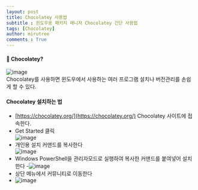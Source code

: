 ```yaml
---
layout: post
title: Chocolatey 사용법
subtitle : 윈도우용 패키지 매니저 Chocolatey 간단 사용법
tags: [Chocolatey]
author: mirutree
comments : True
---
```


#### 🍫 Chocolatey?
![image](https://user-images.githubusercontent.com/63778557/150445945-ecf258fd-dde2-4e02-9ecf-17d02ded73d6.png)   
Chocolatey를 사용하면 윈도우에서 사용하는 여러 프로그램 설치나 버전관리를 손쉽게 할 수 있다.
  
#### Chocolatey 설치하는 법
 - [https://chocolatey.org/](https://chocolatey.org/) Chocolatey 사이트에 접속한다.
 - Get Started 클릭   
  ![image](https://user-images.githubusercontent.com/63778557/150446578-1b209cac-e066-406d-95c7-bb0dae8f1dc9.png)
 - 개인용 설치 커맨드를 복사한다   
  ![image](https://user-images.githubusercontent.com/63778557/150465254-b1069f60-7cb3-4815-9229-80e8ff7ee80c.png)
 - Windows PowerShell을 관리자모드로 실행하여 복사한 커맨드를 붙여넣어 설치한다
 -![image](https://user-images.githubusercontent.com/63778557/150465429-cd2cc7ad-3919-4c6c-956b-e2aa182b162e.png)
 - 상단 메뉴에서 커뮤니티로 이동한다
 - ![image](https://user-images.githubusercontent.com/63778557/150465860-00eac6c4-d581-4dec-86c6-154e8c59fd7e.png)

